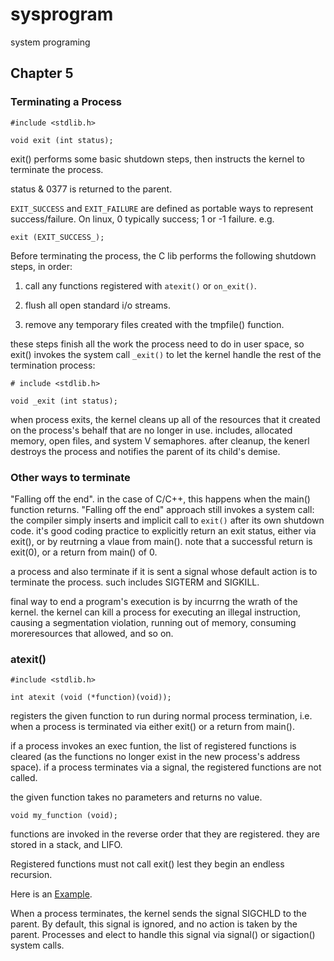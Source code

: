 # sysprogram
system programing

## Chapter 5

### Terminating a Process

```
#include <stdlib.h>

void exit (int status);
```

exit() performs some basic shutdown steps, then instructs the kernel to terminate the process.

status & 0377 is returned to the parent.

`EXIT_SUCCESS` and `EXIT_FAILURE` are defined as portable ways to represent success/failure.
On linux, 0 typically success; 1 or -1 failure.
e.g.

    exit (EXIT_SUCCESS_);

Before terminating the process, the C lib performs the following shutdown steps, in order:

1. call any functions registered with `atexit()` or `on_exit()`.

2. flush all open standard i/o streams.

3. remove any temporary files created with the tmpfile() function.

these steps finish all the work the process need to do in user space, so exit() invokes
the system call `_exit()` to let the kernel handle the rest of the termination process:

```
# include <stdlib.h>

void _exit (int status);
```

when process exits, the kernel cleans up all of the resources that it created on the process's behalf
that are no longer in use. includes, allocated memory, open files, and system V semaphores.
after cleanup, the kenerl destroys the process and notifies the parent of its child's demise.

### Other ways to terminate

"Falling off the end". in the case of C/C++, this happens when the main() function returns. "Falling off the end"
approach still invokes a system call: the compiler simply inserts and implicit call to `exit()`
after its own shutdown code. it's good coding practice to explicitly return an exit status,
either via exit(),  or by reutrning a vlaue from main().
note that a successful return is exit(0), or a return from main() of 0.

a process and also terminate if it is sent a signal whose default action is to terminate the process.
such includes SIGTERM and SIGKILL.

final way to end a program's execution is by incurrng the wrath of the kernel. 
the kernel can kill a process for executing an illegal instruction, causing a segmentation violation, running out of memory, consuming moreresources that allowed, and so on.

### atexit()

```
#include <stdlib.h>

int atexit (void (*function)(void));
```

registers the given function to run during normal process termination, 
i.e. when a process is terminated via either exit() or a return from main().

if a process invokes an exec funtion, the list of registered functions is cleared 
(as the functions no longer exist in the new process's address space).
if a process terminates via a signal, the registered functions are not called.

the given function takes no parameters and returns no value.
    
    void my_function (void);

functions are invoked in the reverse order that they are registered. 
they are stored in a stack, and LIFO.

Registered functions must not call exit() lest they begin an endless recursion.

Here is an [Example](chap5_get_pid.c "atexit").

When a process terminates, the kernel sends the signal SIGCHLD to the parent.
By default, this signal is ignored, and no action is taken by the parent.
Processes and elect to handle this signal via signal() or sigaction() system calls.

